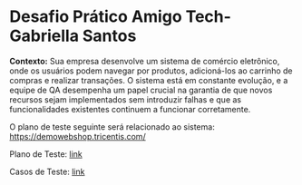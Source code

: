 # Desafio Prático Amigo Tech- Gabriella Santos

**Contexto:** Sua empresa desenvolve um sistema de comércio eletrônico, onde os usuários podem navegar por produtos, adicioná-los ao carrinho de compras e realizar transações. O sistema está em constante evolução, e a equipe de QA desempenha um papel crucial na garantia de que novos recursos sejam implementados sem introduzir falhas e que as funcionalidades existentes continuem a funcionar corretamente.

O plano de teste seguinte será relacionado ao sistema: https://demowebshop.tricentis.com/

Plano de Teste: [link]( https://docs.google.com/document/d/1-PN_QZOv_HoqC1jBa9FZ2hUirdGZdR3EwDt_s81cixc/edit?usp=sharing)

Casos de Teste:  [link](https://docs.google.com/spreadsheets/d/1ZIApAtG74vsgRPH2jiDyCQ3vJPy8pGLrJZLlQVX2PnY/edit?usp=sharing)